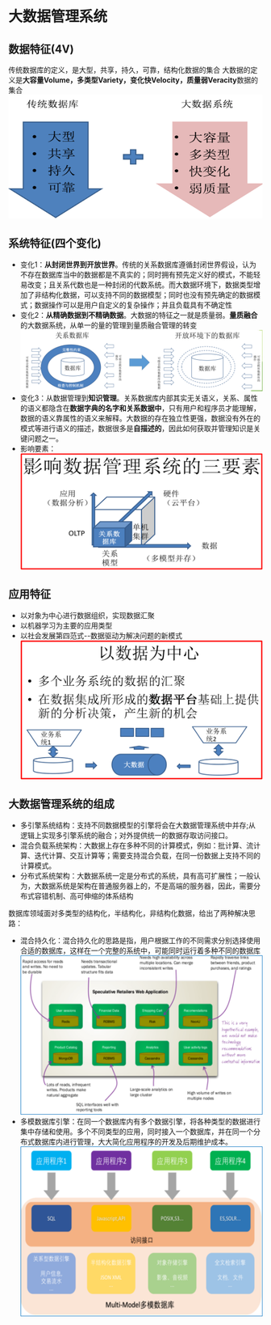 # 大数据管理系统

## 数据特征(4V)

传统数据库的定义，是大型，共享，持久，可靠，结构化数据的集合
大数据的定义是**大容量Volume，多类型Variety，变化快Velocity，质量弱Veracity**数据的集合
![数据特征](image.png)

## 系统特征(四个变化)

- 变化1：**从封闭世界到开放世界**。传统的关系数据库遵循封闭世界假设，认为不存在数据库当中的数据都是不真实的；同时拥有预先定义好的模式，不能轻易改变；且关系代数也是一种封闭的代数系统。而大数据环境下，数据类型增加了非结构化数据，可以支持不同的数据模型；同时也没有预先确定的数据模式；数据操作可以是用户自定义的复杂操作；并且负载具有不确定性
- 变化2：**从精确数据到不精确数据**。大数据的特征之一就是质量弱。**量质融合**的大数据系统，从单一的量的管理到量质融合管理的转变
![Alt text](image-1.png)
- 变化3：从数据管理到**知识管理**。关系数据库内部其实无关语义，关系、属性的语义都隐含在**数据字典的名字和关系数据中**，只有用户和程序员才能理解，数据的语义靠属性的语义来解释。大数据的存在独立性更强，数据没有外在的模式等进行语义的描述，数据很多是**自描述的**，因此如何获取并管理知识是关键问题之一。
- 影响要素：
![大数据管理系统的影响要素](image-2.png)

## 应用特征

- 以对象为中心进行数据组织，实现数据汇聚
- 以机器学习为主要的应用类型
- 以社会发展第四范式--数据驱动为解决问题的新模式
![应用特征](image-3.png)

## 大数据管理系统的组成

- 多引擎系统结构：支持不同数据模型的引擎将会在大数据管理系统中并存;从逻辑上实现多引擎系统的融合；对外提供统一的数据存取访问接口。
- 混合负载系统架构：大数据上存在多种不同的计算模式，例如：批计算、流计算、迭代计算、交互计算等；需要支持混合负载，在同一份数据上支持不同的计算模式。
- 分布式系统架构：大数据系统一定是分布式的系统，具有高可扩展性；一般认为，大数据系统是架构在普通服务器上的，不是高端的服务器，因此，需要分布式容错机制、高可伸缩的体系结构

数据库领域面对多类型的结构化，半结构化，非结构化数据，给出了两种解决思路：

- 混合持久化：混合持久化的思路是指，用户根据工作的不同需求分别选择使用合适的数据库，这样在一个完整的系统中，可能同时运行着多种不同的数据库
![混合持久化](image-4.png)
- 多模数据库引擎：在同一个数据库内有多个数据引擎，将各种类型的数据进行集中存储和使用。多个不同类型的应用，同时接入一个数据库，并在同一个分布式数据库内进行管理，大大简化应用程序的开发及后期维护成本。
![多模数据引擎](image-5.png)
